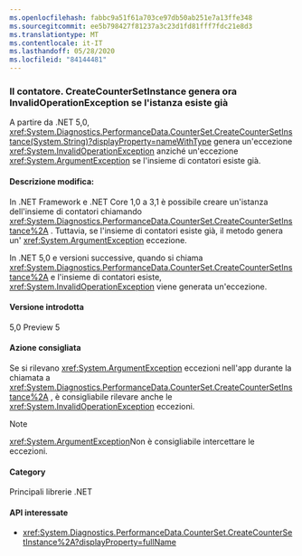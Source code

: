 ```yaml
---
ms.openlocfilehash: fabbc9a51f61a703ce97db50ab251e7a13ffe348
ms.sourcegitcommit: ee5b798427f81237a3c23d1fd81fff7fdc21e8d3
ms.translationtype: MT
ms.contentlocale: it-IT
ms.lasthandoff: 05/28/2020
ms.locfileid: "84144481"
---
```

### <a name="countersetcreatecountersetinstance-now-throws-invalidoperationexception-if-instance-already-exists"></a>Il contatore. CreateCounterSetInstance genera ora InvalidOperationException se l'istanza esiste già

A partire da .NET 5,0, <xref:System.Diagnostics.PerformanceData.CounterSet.CreateCounterSetInstance(System.String)?displayProperty=nameWithType> genera un'eccezione <xref:System.InvalidOperationException> anziché un'eccezione <xref:System.ArgumentException> se l'insieme di contatori esiste già.

#### <a name="change-description"></a>Descrizione modifica:

In .NET Framework e .NET Core 1,0 a 3,1 è possibile creare un'istanza dell'insieme di contatori chiamando <xref:System.Diagnostics.PerformanceData.CounterSet.CreateCounterSetInstance%2A> . Tuttavia, se l'insieme di contatori esiste già, il metodo genera un' <xref:System.ArgumentException> eccezione.

In .NET 5,0 e versioni successive, quando si chiama <xref:System.Diagnostics.PerformanceData.CounterSet.CreateCounterSetInstance%2A> e l'insieme di contatori esiste, <xref:System.InvalidOperationException> viene generata un'eccezione.

#### <a name="version-introduced"></a>Versione introdotta

5,0 Preview 5

#### <a name="recommended-action"></a>Azione consigliata

Se si rilevano <xref:System.ArgumentException> eccezioni nell'app durante la chiamata a <xref:System.Diagnostics.PerformanceData.CounterSet.CreateCounterSetInstance%2A> , è consigliabile rilevare anche le <xref:System.InvalidOperationException> eccezioni.

> [!NOTE]
> <xref:System.ArgumentException>Non è consigliabile intercettare le eccezioni.

#### <a name="category"></a>Category

Principali librerie .NET

#### <a name="affected-apis"></a>API interessate

- <xref:System.Diagnostics.PerformanceData.CounterSet.CreateCounterSetInstance%2A?displayProperty=fullName>

<!--

#### Affected APIs

- `M:System.Diagnostics.PerformanceData.CounterSet.CreateCounterSetInstance(System.String)`

-->

